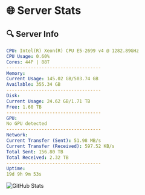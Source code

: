 # 🌐 Server Stats
## 🔍 Server Info
```yaml
CPU: Intel(R) Xeon(R) CPU E5-2699 v4 @ 1282.89GHz
CPU Usage: 0.60%
Cores: 44P | 88T
-----------------------------------
Memory:
Current Usage: 145.02 GB/503.74 GB
Available: 355.34 GB
-----------------------------------
Disk:
Current Usage: 24.62 GB/1.71 TB
Free: 1.60 TB
-----------------------------------
GPU:
No GPU detected
-----------------------------------
Network:
Current Transfer (Sent): 51.98 MB/s
Current Transfer (Received): 597.52 KB/s
Total Sent: 156.80 TB
Total Received: 2.32 TB
-----------------------------------
Uptime:
19d 9h 9m 53s
```
![GitHub Stats](https://img.shields.io/badge/Updated-2025-02-27_07:53:11-blue)